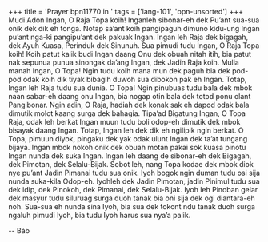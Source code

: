 +++
title = 'Prayer bpn11770 in '
tags = ['lang-101', 'bpn-unsorted']
+++
Mudi Adon Ingan, O Raja Topa koih! Inganleh sibonar-eh dek Pu’ant sua-sua onik dek dik eh tonga. Notap sa’ant koih pangipaguh dimuno kidu-ung Ingan pu’ant nga-ki pangipu’ant dek pakuak Ingan. Ingan leh Raja dek bigagah, dek Ayuh Kuasa, Perinduk dek Sinunuh. 
Sua pimudi tudu Ingan, O Raja Topa koih! Koih patut kalik budi Ingan daang Onu dek obuah nitah itih, bia patut nak sepunua punua sinongak da’ang Ingan, dek Jadin Raja koih. Mulia manah Ingan, O Topa! Ngin tudu koih mana mun dek paguh bia dek pod-pod odak koih dik tiyak bibagih duwoh sua dibokon pak eh Ingan. Totap, Ingan leh Raja tudu sua dunia.
O Topa! Ngin pinubuas tudu bala dek mbok naan sabar-eh daang onu Ingan, bia nogap otin bala dek totod ponu olant Pangibonar. Ngin adin, O Raja, hadiah dek konak sak eh dapod odak bala dimutik molot kaang surga dek bahagia. Tipa’ad Bigatung Ingan, O Topa Raja, odak leh berkat Ingan muun tudu boli odop-eh dimutik dek mbok bisayak daang Ingan. Totap, Ingan leh dek dik eh ngilipik ngin berkat. 
O Topa, pimuun diyok, pingaku dek yak odak ulunt Ingan dek ta’at tungang bijaya. Ingan mbok nokoh onik dek obuah motan pakai sok kuasa pinotu Ingan nunda dek suka Ingan. Ingan leh daang de sibonar-eh dek Bigagah, dek Pimotan,  dek Selalu-Bijak. 
Sobot leh, nang Topa kodae dek mbok diok nye pu’ant Jadin Pimanai tudu sua onik. Iyoh bogok ngin duman tudu osi sija nunda suka-kila Odop-eh. Iyohleh dek Jadin Pimotan, jadin Pinimul tudu sua dek idip, dek Pinokoh, dek Pimanai, dek Selalu-Bijak. Iyoh leh Pinoban gelar dek masyur tudu siluruag surga duoh tanak bia oni sija dek ogi diantara-eh noh. Sua-sua eh nunda sina Iyoh, bia sua dek tokont ndu tanak duoh surga ngaluh pimudi Iyoh, bia tudu Iyoh harus sua nya’a palik.

-- Báb
